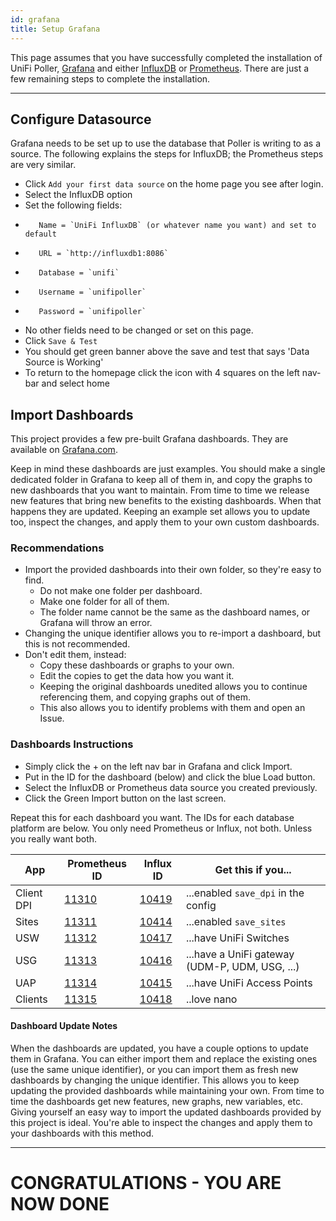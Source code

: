 ```yaml
---
id: grafana
title: Setup Grafana
---
```


This page assumes that you have successfully completed the installation of UniFi Poller,
[Grafana](../dependencies/grafana) and either [InfluxDB](../dependencies/influxdb) or
[Prometheus](../dependencies/prometheus).
There are just a few remaining steps to complete the installation.

---

## Configure Datasource

Grafana needs to be set up to use the database that Poller is writing to as a source.
The following explains the steps for InfluxDB; the Prometheus steps are very similar.

- Click `Add your first data source` on the home page you see after login.
- Select the InfluxDB option
- Set the following fields:
-        Name = `UniFi InfluxDB` (or whatever name you want) and set to default
-        URL = `http://influxdb1:8086`
-        Database = `unifi`
-        Username = `unifipoller`
-        Password = `unifipoller`
- No other fields need to be changed or set on this page.
- Click `Save & Test`
- You should get green banner above the save and test that says 'Data Source is Working'
- To return to the homepage click the icon with 4 squares on the left nav-bar and select home

## Import Dashboards

This project provides a few pre-built Grafana dashboards.
They are available on [Grafana.com](https://grafana.com/grafana/dashboards?search=unifi-poller).

Keep in mind these dashboards are just examples. You should make a single dedicated folder in
Grafana to keep all of them in, and copy the graphs to new dashboards that you want to maintain.
From time to time we release new features that bring new benefits to the existing dashboards.
When that happens they are updated. Keeping an example set allows you to update too, inspect
the changes, and apply them to your own custom dashboards.

### Recommendations

- Import the provided dashboards into their own folder, so they're easy to find.
    - Do not make one folder per dashboard.
    - Make one folder for all of them.
    - The folder name cannot be the same as the dashboard names, or Grafana will throw an error.
- Changing the unique identifier allows you to re-import a dashboard, but this is not recommended.
- Don't edit them, instead:
    - Copy these dashboards or graphs to your own.
    - Edit the copies to get the data how you want it.
    - Keeping the original dashboards unedited allows you to continue referencing them,
      and copying graphs out of them.
    - This also allows you to identify problems with them and open an Issue.

### Dashboards Instructions

- Simply click the + on the left nav bar in Grafana and click Import.
- Put in the ID for the dashboard (below) and click the blue Load button.
- Select the InfluxDB or Prometheus data source you created previously.
- Click the Green Import button on the last screen.

Repeat this for each dashboard you want. The IDs for each database platform are below.
You only need Prometheus or Influx, not both. Unless you really want both.

| App | Prometheus ID | Influx ID | Get this if you... |
| --- | --- | --- | --- |
Client DPI|[11310](https://grafana.com/grafana/dashboards/11310)|[10419](https://grafana.com/grafana/dashboards/10419)|...enabled `save_dpi` in the config
Sites|[11311](https://grafana.com/grafana/dashboards/11311)|[10414](https://grafana.com/grafana/dashboards/10414)|...enabled `save_sites`
USW|[11312](https://grafana.com/grafana/dashboards/11312)|[10417](https://grafana.com/grafana/dashboards/10417)|...have UniFi Switches
USG|[11313](https://grafana.com/grafana/dashboards/11313)|[10416](https://grafana.com/grafana/dashboards/10416)|...have a UniFi gateway (UDM-P, UDM, USG, ...)
UAP|[11314](https://grafana.com/grafana/dashboards/11314)|[10415](https://grafana.com/grafana/dashboards/10416)|...have UniFi Access Points
Clients|[11315](https://grafana.com/grafana/dashboards/11315)|[10418](https://grafana.com/grafana/dashboards/10418)| ..love nano

#### Dashboard Update Notes

When the dashboards are updated, you have a couple options to update them in Grafana.
You can either import them and replace the existing ones (use the same unique identifier),
or you can import them as fresh new dashboards by changing the unique identifier.
This allows you to keep updating the provided dashboards while maintaining your own.
From time to time the dashboards get new features, new graphs, new variables, etc.
Giving yourself an easy way to import the updated dashboards provided by this project is ideal.
You're able to inspect the changes and apply them to your dashboards with this method.

---

# CONGRATULATIONS - YOU ARE NOW DONE
